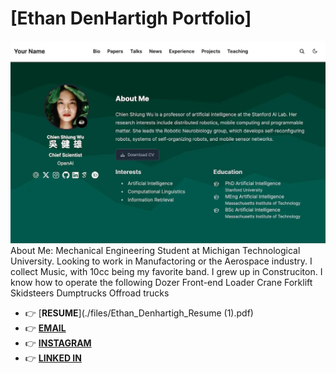 # [Ethan DenHartigh Portfolio]
[![Screenshot](.github/preview.webp)](https://hugoblox.com/templates/)
About Me:
  Mechanical Engineering Student at Michigan Technological University.
  Looking to work in Manufactoring or the Aerospace industry.
  I collect Music, with 10cc being my favorite band.
  I grew up in Construciton. I know how to operate the following
    Dozer
    Front-end Loader
    Crane
    Forklift
    Skidsteers
    Dumptrucks
    Offroad trucks
    
- 👉 [**RESUME**](./files/Ethan_Denhartigh_Resume (1).pdf)
- 👉 [**EMAIL**](denhartighethan@gmail.com)
- 👉 [**INSTAGRAM**](https://www.instagram.com/edenhart01/)
- 👉 [**LINKED IN**](denhartighethan@gmail.com)


